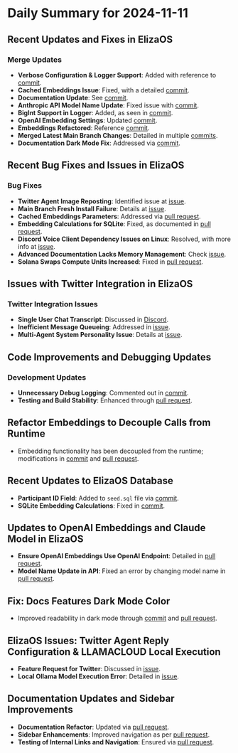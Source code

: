 # Daily Summary for 2024-11-11

## Recent Updates and Fixes in ElizaOS

### Merge Updates
- **Verbose Configuration & Logger Support**: Added with reference to [commit](https://github.com/elizaOS/eliza/commit/f9d32e06fa985d9e5983a2bdafa130260ae41033).
- **Cached Embeddings Issue**: Fixed, with a detailed [commit](https://github.com/elizaOS/eliza/commit/3062cc8ffffce87e5c0a426fc9addff32d756775).
- **Documentation Update**: See [commit](https://github.com/elizaOS/eliza/commit/3259d99a98af1e723f970f9c49c9e9ee334915b6).
- **Anthropic API Model Name Update**: Fixed issue with [commit](https://github.com/elizaOS/eliza/commit/064e2c9cf063a923234cc343fe1704d9e81c00f5).
- **BigInt Support in Logger**: Added, as seen in [commit](https://github.com/elizaOS/eliza/commit/6f53ba0e817871124951c1ba4f29674a2aaca335).
- **OpenAI Embedding Settings**: Updated [commit](https://github.com/elizaOS/eliza/commit/86d8be94e066cec9d34c831b248287857fec2d37).
- **Embeddings Refactored**: Reference [commit](https://github.com/elizaOS/eliza/commit/420399e9ea83dcda1e863e70f65e4cb313409d87).
- **Merged Latest Main Branch Changes**: Detailed in multiple [commits](https://github.com/elizaOS/eliza/commit/7aad2f78040a33fc83f593019bd5e00aba8407bf).
- **Documentation Dark Mode Fix**: Addressed via [commit](https://github.com/elizaOS/eliza/commit/61cc9882626c91eb59b6d8d1c759fe8878862324).

## Recent Bug Fixes and Issues in ElizaOS

### Bug Fixes
- **Twitter Agent Image Reposting**: Identified issue at [issue](https://github.com/elizaOS/eliza/issues/260).
- **Main Branch Fresh Install Failure**: Details at [issue](https://github.com/elizaOS/eliza/issues/265).
- **Cached Embeddings Parameters**: Addressed via [pull request](https://github.com/elizaOS/eliza/pull/262).
- **Embedding Calculations for SQLite**: Fixed, as documented in [pull request](https://github.com/elizaOS/eliza/pull/261).
- **Discord Voice Client Dependency Issues on Linux**: Resolved, with more info at [issue](https://github.com/elizaOS/eliza/issues/278).
- **Advanced Documentation Lacks Memory Management**: Check [issue](https://github.com/elizaOS/eliza/issues/275).
- **Solana Swaps Compute Units Increased**: Fixed in [pull request](https://github.com/elizaOS/eliza/pull/276).

## Issues with Twitter Integration in ElizaOS

### Twitter Integration Issues
- **Single User Chat Transcript**: Discussed in [Discord](https://discord.com/channels/1253563208833433701/1326603270893867064).
- **Inefficient Message Queueing**: Addressed in [issue](https://github.com/elizaOS/eliza/issues/259).
- **Multi-Agent System Personality Issue**: Details at [issue](https://github.com/elizaOS/eliza/issues/258).

## Code Improvements and Debugging Updates

### Development Updates
- **Unnecessary Debug Logging**: Commented out in [commit](https://github.com/elizaOS/eliza/commit/a27ba5f862de51e6614b753f067f49e50758471a).
- **Testing and Build Stability**: Enhanced through [pull request](https://github.com/elizaOS/eliza/pull/272).

## Refactor Embeddings to Decouple Calls from Runtime

- Embedding functionality has been decoupled from the runtime; modifications in [commit](https://github.com/elizaOS/eliza/commit/21a1fb4de2602007e35fafe84d6b87576ef4f0e3) and [pull request](https://github.com/elizaOS/eliza/pull/254).

## Recent Updates to ElizaOS Database

- **Participant ID Field**: Added to `seed.sql` file via [commit](https://github.com/elizaOS/eliza/commit/b512d8febad8c40d506582afc9c900ba591563c3).
- **SQLite Embedding Calculations**: Fixed in [commit](https://github.com/elizaOS/eliza/commit/dbdecf820e1663ea0d19af1c1a317c7ea2fca5fd).

## Updates to OpenAI Embeddings and Claude Model in ElizaOS

- **Ensure OpenAI Embeddings Use OpenAI Endpoint**: Detailed in [pull request](https://github.com/elizaOS/eliza/pull/255).
- **Model Name Update in API**: Fixed an error by changing model name in [pull request](https://github.com/elizaOS/eliza/pull/257).

## Fix: Docs Features Dark Mode Color

- Improved readability in dark mode through [commit](https://github.com/elizaOS/eliza/commit/fcd2e31ab50a139256d3f001043cea52c30dc8b1) and [pull request](https://github.com/elizaOS/eliza/pull/266).

## ElizaOS Issues: Twitter Agent Reply Configuration & LLAMACLOUD Local Execution

- **Feature Request for Twitter**: Discussed in [issue](https://github.com/elizaOS/eliza/issues/264).
- **Local Ollama Model Execution Error**: Detailed in [issue](https://github.com/elizaOS/eliza/issues/271).

## Documentation Updates and Sidebar Improvements

- **Documentation Refactor**: Updated via [pull request](https://github.com/elizaOS/eliza/pull/273).
- **Sidebar Enhancements**: Improved navigation as per [pull request](https://github.com/elizaOS/eliza/pull/273).
- **Testing of Internal Links and Navigation**: Ensured via [pull request](https://github.com/elizaOS/eliza/pull/273).

